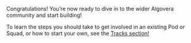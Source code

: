 Congratulations! You’re now ready to dive in to the wider Algovera community and start building!

To learn the steps you should take to get involved in an existing Pod or Squad, or how to start your own, see the [Tracks section!](https://docs.algovera.ai/docs/tracks/introduction/)
